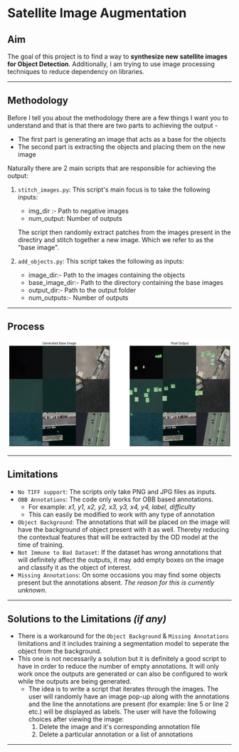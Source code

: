 # __Satellite Image Augmentation__

## __Aim__

The goal of this project is to find a way to __synthesize new satellite images for Object Detection__. Additionally, I am trying to use image processing techniques to reduce dependency on libraries. 

---
## __Methodology__

Before I tell you about the methodology there are a few things I want you to understand and that is that there are two parts to achieving the output -

- The first part is generating an image that acts as a base for the objects 
- The second part is extracting the objects and placing them on the new image

Naturally there are 2 main scripts that are responsible for achieving the output:

1. `stitch_images.py`: This script's main focus is to take the following inputs:
    - img_dir :- Path to negative images
    - num_output: Number of outputs 

    The script then randomly extract patches from the images present in the directiry and stitch together a new image. Which we refer to as the "base image".

2. `add_objects.py`: This script takes the following as inputs:
    - image_dir:- Path to the images containing the objects
    - base_image_dir:- Path to the directory containing the base images
    - output_dir:- Path to the output folder 
    - num_outputs:- Number of outputs
---
## __Process__
![Process](misc/output.png)

---
## __Limitations__

- `No TIFF support`: The scripts only take PNG and JPG files as inputs. 
- `OBB Annotations`: The code only works for OBB based annotations.
    - For example: _x1, y1, x2, y2, x3, y3, x4, y4, label, difficulty_
    - This can easily be modified to work with any type of annotation
- `Object Background`: The annotations that will be placed on the image will have the background of object present with it as well. Thereby reducing the contextual features that will be extracted by the OD model at the time of training.
- `Not Immune to Bad Dataset`: If the dataset has wrong annotations that will definitely affect the outputs, it may add empty boxes on the image and classify it as the object of interest.
- `Missing Annotations`: On some occasions you may find some objects present but the annotations absent. _The reason for this is currently unknown._

---
## __Solutions to the Limitations__ _(if any)_

- There is a workaround for the `Object Background` & `Missing Annotations` limitations and it includes training a segmentation model to seperate the object from the background.
- This one is not necessarily a solution but it is definitely a good script to have in order to reduce the number of empty annotations. It will only work once the outputs are generated or can also be configured to work while the outputs are being generated. 
    - The idea is to write a script that iterates through the images. The user will randomly have an image pop-up along with the annotations and the line the annotations are present (for example: line 5 or line 2 etc.) will be displayed as labels. The user will have the following choices after viewing the image:
        1. Delete the image and it's corresponding annotation file
        2. Delete a particular annotation or a list of annotations
---
